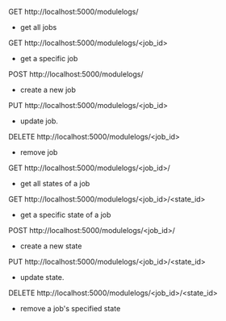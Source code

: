 GET http://localhost:5000/modulelogs/
- get all jobs

GET http://localhost:5000/modulelogs/<job_id>
- get a specific job

POST http://localhost:5000/modulelogs/
- create a new job

PUT http://localhost:5000/modulelogs/<job_id>
- update job.

DELETE http://localhost:5000/modulelogs/<job_id>
- remove job

GET http://localhost:5000/modulelogs/<job_id>/
- get all states of a job

GET http://localhost:5000/modulelogs/<job_id>/<state_id>
- get a specific state of a job

POST http://localhost:5000/modulelogs/<job_id>/
- create a new state

PUT http://localhost:5000/modulelogs/<job_id>/<state_id>
- update state.

DELETE http://localhost:5000/modulelogs/<job_id>/<state_id>
- remove a job's specified state


